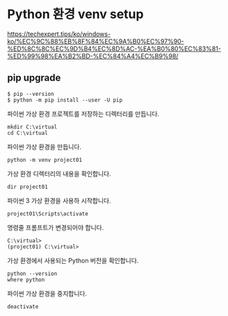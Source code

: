 # Python 환경 venv setup

https://techexpert.tips/ko/windows-ko/%EC%9C%88%EB%8F%84%EC%9A%B0%EC%97%90-%ED%8C%8C%EC%9D%B4%EC%8D%AC-%EA%B0%80%EC%83%81-%ED%99%98%EA%B2%BD-%EC%84%A4%EC%B9%98/

## pip upgrade
```
$ pip --version
$ python -m pip install --user -U pip
```
파이썬 가상 환경 프로젝트를 저장하는 디렉터리를 만듭니다.
```
mkdir C:\virtual 
cd C:\virtual
```
파이썬 가상 환경을 만듭니다.
```
python -m venv project01
```
가상 환경 디렉터리의 내용을 확인합니다.
```
dir project01
```
파이썬 3 가상 환경을 사용하 시작합니다.
```
project01\Scripts\activate
```
명령줄 프롬프트가 변경되어야 합니다.
```
C:\virtual>
(project01) C:\virtual>
```
가상 환경에서 사용되는 Python 버전을 확인합니다.
```
python --version
where python
```
파이썬 가상 환경을 중지합니다.
```
deactivate
```

```

```

```

```
